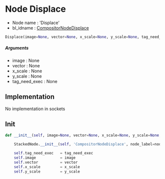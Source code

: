 # Node Displace

- Node name : 'Displace'
- bl_idname : [CompositorNodeDisplace](https://docs.blender.org/api/current/bpy.types.CompositorNodeDisplace.html)


``` python
Displace(image=None, vector=None, x_scale=None, y_scale=None, tag_need_exec=None, node_label=None, node_color=None)
```
##### Arguments

- image : None
- vector : None
- x_scale : None
- y_scale : None
- tag_need_exec : None

## Implementation

No implementation in sockets

## Init

``` python
def __init__(self, image=None, vector=None, x_scale=None, y_scale=None, tag_need_exec=None, node_label=None, node_color=None):

    StackedNode.__init__(self, 'CompositorNodeDisplace', node_label=node_label, node_color=node_color)

    self.tag_need_exec   = tag_need_exec
    self.image           = image
    self.vector          = vector
    self.x_scale         = x_scale
    self.y_scale         = y_scale
```
